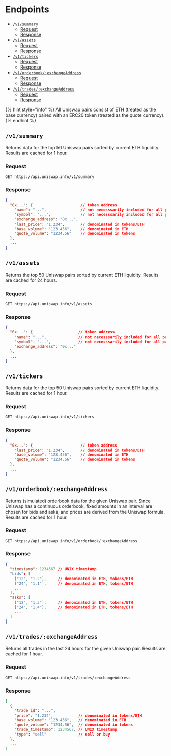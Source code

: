 # Endpoints

- [`/v1/summary`](#v1summary)
  - [Request](#request)
  - [Response](#response)
- [`/v1/assets`](#v1assets)
  - [Request](#request-1)
  - [Response](#response-1)
- [`/v1/tickers`](#v1tickers)
  - [Request](#request-2)
  - [Response](#response-2)
- [`/v1/orderbook/:exchangeAddress`](#v1orderbookexchangeaddress)
  - [Request](#request-3)
  - [Response](#response-3)
- [`/v1/trades/:exchangeAddress`](#v1tradesexchangeaddress)
  - [Request](#request-4)
  - [Response](#response-4)

{% hint style="info" %}
All Uniswap pairs consist of ETH (treated as the base currency) paired with an ERC20 token (treated as the quote currency).
{% endhint %}

## `/v1/summary`

Returns data for the top 50 Uniswap pairs sorted by current ETH liquidity. Results are cached for 1 hour.

### Request

`GET https://api.uniswap.info/v1/summary`

### Response

```json
{
  "0x...": {                     // token address
    "name": "...",               // not necesssarily included for all pairs
    "symbol": "...",             // not necesssarily included for all pairs
    "exchange_address": "0x...",
    "last_price": "1.234",       // denominated in tokens/ETH
    "base_volume": "123.456",    // denominated in ETH
    "quote_volume": "1234.56"    // denominated in tokens
  },
  ...
}
```

## `/v1/assets`

Returns the top 50 Uniswap pairs sorted by current ETH liquidity. Results are cached for 24 hours.

### Request

`GET https://api.uniswap.info/v1/assets`

### Response

```json
{
  "0x...": {                    // token address
    "name": "...",              // not necesssarily included for all pairs
    "symbol": "...",            // not necesssarily included for all pairs
    "exchange_address": "0x..."
  },
  ...
}
```

## `/v1/tickers`

Returns data for the top 50 Uniswap pairs sorted by current ETH liquidity. Results are cached for 1 hour.

### Request

`GET https://api.uniswap.info/v1/tickers`

### Response

```json
{
  "0x...": {                     // token address
    "last_price": "1.234",       // denominated in tokens/ETH
    "base_volume": "123.456",    // denominated in ETH
    "quote_volume": "1234.56"    // denominated in tokens
  },
  ...
}
```

## `/v1/orderbook/:exchangeAddress`

Returns (simulated) orderbook data for the given Uniswap pair. Since Uniswap has a continuous orderbook, fixed amounts in an interval are chosen for bids and asks, and prices are derived from the Uniswap formula. Results are cached for 1 hour.

### Request

`GET https://api.uniswap.info/v1/orderbook/:exchangeAddress`

### Response

```json
{
  "timestamp": 1234567 // UNIX timestamp
  "bids": [
    ["12", "1.2"],     // denominated in ETH, tokens/ETH
    ["24", "1.1"],     // denominated in ETH, tokens/ETH
    ...
  ],
  "asks": [
    ["12", "1.3"],     // denominated in ETH, tokens/ETH
    ["24", "1.4"],     // denominated in ETH, tokens/ETH
    ...
  ]
}
```

## `/v1/trades/:exchangeAddress`

Returns all trades in the last 24 hours for the given Uniswap pair. Results are cached for 1 hour.

### Request

`GET https://api.uniswap.info/v1/trades/:exchangeAddress`

### Response

```json
[
  {
    "trade_id": "...", 
    "price": "1.234",           // denominated in tokens/ETH
    "base_volume": "123.456",   // denominated in ETH
    "quote_volume": "1234.56",  // denominated in tokens
    "trade_timestamp": 1234567, // UNIX timestamp
    "type": "sell"              // sell or buy
  },
  ...
]
```
